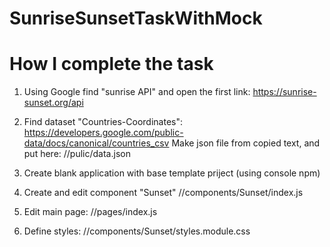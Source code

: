 # SunriseSunsetTaskWithMock

How I complete the task
=======================

1. Using Google find "sunrise API" and open the first link: https://sunrise-sunset.org/api

2. Find dataset "Countries-Coordinates": https://developers.google.com/public-data/docs/canonical/countries_csv
Make json file from copied text, and put here: //pulic/data.json

3. Create blank application with base template priject (using console npm)

4. Create and edit component "Sunset" //components/Sunset/index.js 

5. Edit main page: //pages/index.js

6. Define styles: //components/Sunset/styles.module.css
